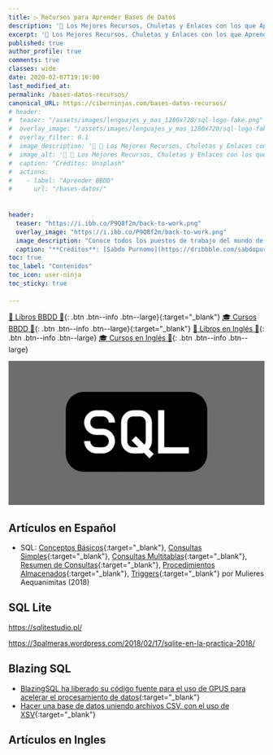 ```yaml
---
title: ▷ Recursos para Aprender Bases de Datos
description: '📁 Los Mejores Recursos, Chuletas y Enlaces con los que Aprender a Manejar Bases de Datos'
excerpt: '📁 Los Mejores Recursos, Chuletas y Enlaces con los que Aprender a Manejar Bases de Datos'
published: true
author_profile: true
comments: true
classes: wide
date: 2020-02-07T19:16:00
last_modified_at: 
permalink: /bases-datos-recursos/
canonical_URL: https://ciberninjas.com/bases-datos-recursos/
# header:
#  teaser: "/assets/images/lenguajes_y_mas_1280x720/sql-logo-fake.png"
#  overlay_image: "/assets/images/lenguajes_y_mas_1280x720/sql-logo-fake.png"
#  overlay_filter: 0.1
#  image_description: '🔨 📂 Los Mejores Recursos, Chuletas y Enlaces con los que Aprender BBDD'
#  image_alt: '🔨 📂 Los Mejores Recursos, Chuletas y Enlaces con los que Aprender BBDD'
#  caption: "Créditos: Unsplash"
#  actions:
#    - label: "Aprender BBDD"
#      url: "/bases-datos/"


header:
  teaser: "https://i.ibb.co/P9Q8f2m/back-to-work.png"
  overlay_image: "https://i.ibb.co/P9Q8f2m/back-to-work.png"
  image_description: "Conoce todos los puestos de trabajo del mundo de la prorgramación y todas las tecnologías que deberías de estudiar para cada empleo indicado en 2020"
  caption: "**Créditos**: [Sabdo Purnomo](https://dribbble.com/sabdopurnomo)"
toc: true
toc_label: "Contenidos"
toc_icon: user-ninja
toc_sticky: true

---
```


[📕 Libros BBDD 📂](https://kutt.it/bases-datos-libros){: .btn .btn--info .btn--large}{:target="_blank"}
 [🎓 Cursos BBDD 📂](https://kutt.it/bases-datos-cursos){: .btn .btn--info .btn--large}{:target="_blank"}  [📕 Libros en Inglés 📂](/biblioteca-de-programacion-y-tecnologia-ingles/#base-de-datos){: .btn .btn--info .btn--large} [🎓 Cursos en Inglés 📂](/cursos-tecnologia-ingles/#-bases-de-datos){: .btn .btn--info .btn--large}

![](/assets/images/lenguajes_y_mas_1280x720/sql-logo-fake.png)

## Artículos en Español

* SQL: [Conceptos Básicos](https://mulieres.com.mx/2018/03/01/sql-basico-conceptos-basicos/){:target="_blank"}, [Consultas Simples](https://mulieres.com.mx/2018/03/28/sql-basico-consultas-simples/){:target="_blank"}, [Consultas Multitablas](https://mulieres.com.mx/2018/04/30/sql-basico-consultas-multitablas/){:target="_blank"}, [Resumen de Consultas](https://mulieres.com.mx/2018/05/31/sql-basico-consultas-resumen/){:target="_blank"}, [Procedimientos Almacenados](https://mulieres.com.mx/2018/09/03/curso-sql-procedimientos-almacenados/){:target="_blank"}, [Triggers](https://mulieres.com.mx/2018/09/24/curso-sql-triggers/){:target="_blank"} por Mulieres Aequanimitas (2018)

## SQL Lite

https://sqlitestudio.pl/

https://3palmeras.wordpress.com/2018/02/17/sqlite-en-la-practica-2018/

## Blazing SQL

- [BlazingSQL ha liberado su código fuente para el uso de GPUS para acelerar el procesamiento de datos](https://blog.desdelinux.net/blazingsql-ha-liberado-su-codigo-fuente-para-el-uso-de-gpus-para-acelerar-el-procesamiento-de-datos){:target="_blank"}
- [Hacer una base de datos uniendo archivos CSV, con el uso de XSV](https://www.johndcook.com/blog/2019/12/31/sql-join-csv-files/){:target="_blank"}

## Artículos en Ingles
